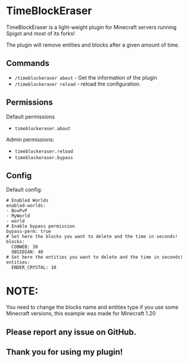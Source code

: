 # TimeBlockEraser
TimeBlockEraser is a light-weight plugin for Minecraft servers running Spigot and most of its forks!

The plugin will remove entities and blocks after a given amount of time.


## Commands
* `/timeblockeraser about` - Get the information of the plugin
* `/timeblockeraser reload` - reload the configuration.


## Permissions

Default permissions
* `timeblockeraser.about`

Admin permissions:
* `timeblockeraser.reload`
* `timeblockeraser.bypass`

## Config

Default config:
```
# Enabled Worlds
enabled-worlds:
- BoxPvP
- MyWorld
- world
# Enable bypass permission
bypass-perm: true
# Set here the blocks you want to delete and the time in seconds!
blocks:
  COBWEB: 30
  OBSIDIAN: 40
# Set here the entities you want to delete and the time in seconds!
entities:
  ENDER_CRYSTAL: 10
```

# NOTE:
You need to change the blocks name and entities type if you use some Minecraft versions, this example was made for Minecraft 1.20


## Please report any issue on GitHub.

## Thank you for using my plugin!
